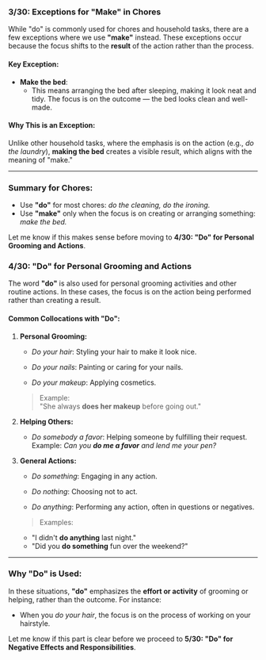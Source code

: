 ### **3/30: Exceptions for "Make" in Chores**

While "do" is commonly used for chores and household tasks, there are a few exceptions where we use **"make"** instead. These exceptions occur because the focus shifts to the **result** of the action rather than the process.

#### Key Exception:

- **Make the bed**:
    - This means arranging the bed after sleeping, making it look neat and tidy. The focus is on the outcome — the bed looks clean and well-made.

#### Why This is an Exception:

Unlike other household tasks, where the emphasis is on the action (e.g., _do the laundry_), **making the bed** creates a visible result, which aligns with the meaning of "make."

---

### Summary for Chores:

- Use **"do"** for most chores: _do the cleaning, do the ironing._
- Use **"make"** only when the focus is on creating or arranging something: _make the bed._

Let me know if this makes sense before moving to **4/30: "Do" for Personal Grooming and Actions**.

### **4/30: "Do" for Personal Grooming and Actions**

The word **"do"** is also used for personal grooming activities and other routine actions. In these cases, the focus is on the action being performed rather than creating a result.

#### Common Collocations with "Do":

1. **Personal Grooming:**
    
    - _Do your hair_: Styling your hair to make it look nice.
        
    - _Do your nails_: Painting or caring for your nails.
        
    - _Do your makeup_: Applying cosmetics.
        
    
    > Example:  
    > "She always **does her makeup** before going out."
    
2. **Helping Others:**
    
    - _Do somebody a favor_: Helping someone by fulfilling their request.  
        Example: _Can you **do me a favor** and lend me your pen?_
3. **General Actions:**
    
    - _Do something_: Engaging in any action.
        
    - _Do nothing_: Choosing not to act.
        
    - _Do anything_: Performing any action, often in questions or negatives.
        
    
    > Examples:
    
    - "I didn't **do anything** last night."
    - "Did you **do something** fun over the weekend?"

---

### Why "Do" is Used:

In these situations, **"do"** emphasizes the **effort or activity** of grooming or helping, rather than the outcome. For instance:

- When you _do your hair_, the focus is on the process of working on your hairstyle.

Let me know if this part is clear before we proceed to **5/30: "Do" for Negative Effects and Responsibilities**.